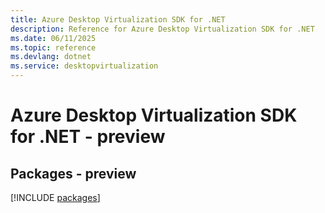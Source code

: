 ```yaml
---
title: Azure Desktop Virtualization SDK for .NET
description: Reference for Azure Desktop Virtualization SDK for .NET
ms.date: 06/11/2025
ms.topic: reference
ms.devlang: dotnet
ms.service: desktopvirtualization
---
```

# Azure Desktop Virtualization SDK for .NET - preview
## Packages - preview
[!INCLUDE [packages](desktop-virtualization-index.md)]